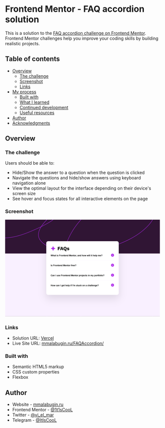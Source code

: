 # Frontend Mentor - FAQ accordion solution

This is a solution to the [FAQ accordion challenge on Frontend Mentor](https://www.frontendmentor.io/challenges/faq-accordion-wyfFdeBwBz). Frontend Mentor challenges help you improve your coding skills by building realistic projects. 

## Table of contents

- [Overview](#overview)
  - [The challenge](#the-challenge)
  - [Screenshot](#screenshot)
  - [Links](#links)
- [My process](#my-process)
  - [Built with](#built-with)
  - [What I learned](#what-i-learned)
  - [Continued development](#continued-development)
  - [Useful resources](#useful-resources)
- [Author](#author)
- [Acknowledgments](#acknowledgments)

## Overview

  ### The challenge

  Users should be able to:

  - Hide/Show the answer to a question when the question is clicked
  - Navigate the questions and hide/show answers using keyboard navigation alone
  - View the optimal layout for the interface depending on their device's screen size
  - See hover and focus states for all interactive elements on the page

### Screenshot

![](./screenshot.png)

### Links

- Solution URL: [Vercel](https://faq-accordion-main-sandy-six.vercel.app/)
- Live Site URL: [mmalabugin.ru/FAQAccordion/](https://mmalabugin.ru/FAQAccordion/)

### Built with

- Semantic HTML5 markup
- CSS custom properties
- Flexbox

## Author

- Website - [mmalabugin.ru](https://mmalabugin.ru/)
- Frontend Mentor - [@1t1sCooL](https://www.frontendmentor.io/profile/1t1sCooL)
- Twitter - [@vi_el_mar](https://www.twitter.com/vi_el_mar)
- Telegram - [@ItIsCooL](https://t.me/ItIsCooL)

